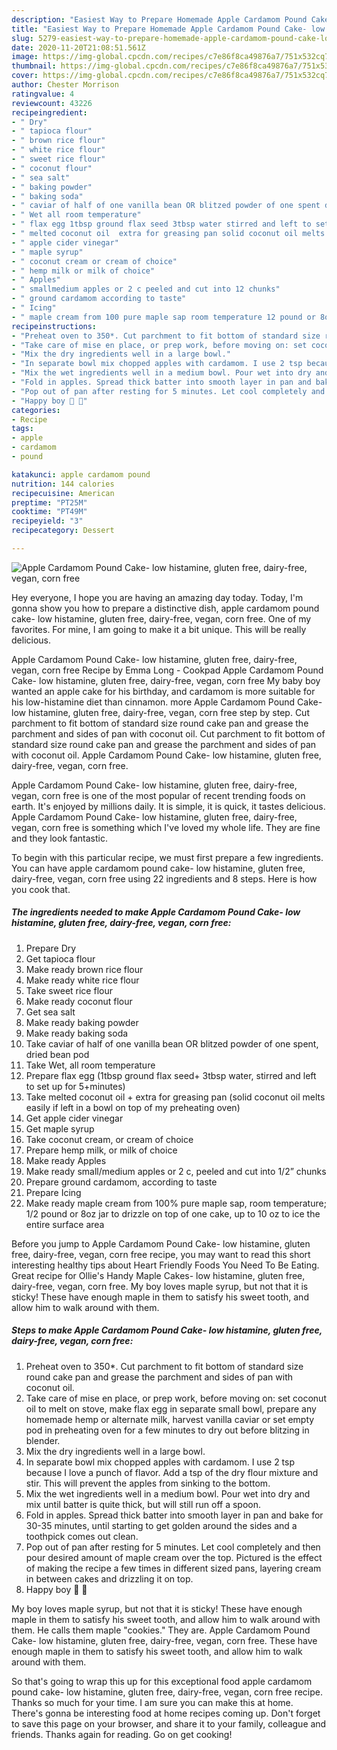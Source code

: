 ```yaml
---
description: "Easiest Way to Prepare Homemade Apple Cardamom Pound Cake- low histamine, gluten free, dairy-free, vegan, corn free"
title: "Easiest Way to Prepare Homemade Apple Cardamom Pound Cake- low histamine, gluten free, dairy-free, vegan, corn free"
slug: 5279-easiest-way-to-prepare-homemade-apple-cardamom-pound-cake-low-histamine-gluten-free-dairy-free-vegan-corn-free
date: 2020-11-20T21:08:51.561Z
image: https://img-global.cpcdn.com/recipes/c7e86f8ca49876a7/751x532cq70/apple-cardamom-pound-cake-low-histamine-gluten-free-dairy-free-vegan-corn-free-recipe-main-photo.jpg
thumbnail: https://img-global.cpcdn.com/recipes/c7e86f8ca49876a7/751x532cq70/apple-cardamom-pound-cake-low-histamine-gluten-free-dairy-free-vegan-corn-free-recipe-main-photo.jpg
cover: https://img-global.cpcdn.com/recipes/c7e86f8ca49876a7/751x532cq70/apple-cardamom-pound-cake-low-histamine-gluten-free-dairy-free-vegan-corn-free-recipe-main-photo.jpg
author: Chester Morrison
ratingvalue: 4
reviewcount: 43226
recipeingredient:
- " Dry"
- " tapioca flour"
- " brown rice flour"
- " white rice flour"
- " sweet rice flour"
- " coconut flour"
- " sea salt"
- " baking powder"
- " baking soda"
- " caviar of half of one vanilla bean OR blitzed powder of one spent dried bean pod"
- " Wet all room temperature"
- " flax egg 1tbsp ground flax seed 3tbsp water stirred and left to set up for 5minutes"
- " melted coconut oil  extra for greasing pan solid coconut oil melts easily if left in a bowl on top of my preheating oven"
- " apple cider vinegar"
- " maple syrup"
- " coconut cream or cream of choice"
- " hemp milk or milk of choice"
- " Apples"
- " smallmedium apples or 2 c peeled and cut into 12 chunks"
- " ground cardamom according to taste"
- " Icing"
- " maple cream from 100 pure maple sap room temperature 12 pound or 8oz jar to drizzle on top of one cake up to 10 oz to ice the entire surface area"
recipeinstructions:
- "Preheat oven to 350*. Cut parchment to fit bottom of standard size round cake pan and grease the parchment and sides of pan with coconut oil."
- "Take care of mise en place, or prep work, before moving on: set coconut oil to melt on stove, make flax egg in separate small bowl, prepare any homemade hemp or alternate milk, harvest vanilla caviar or set empty pod in preheating oven for a few minutes to dry out before blitzing in blender."
- "Mix the dry ingredients well in a large bowl."
- "In separate bowl mix chopped apples with cardamom. I use 2 tsp because I love a punch of flavor. Add a tsp of the dry flour mixture and stir. This will prevent the apples from sinking to the bottom."
- "Mix the wet ingredients well in a medium bowl. Pour wet into dry and mix until batter is quite thick, but will still run off a spoon."
- "Fold in apples. Spread thick batter into smooth layer in pan and bake for 30-35 minutes, until starting to get golden around the sides and a toothpick comes out clean."
- "Pop out of pan after resting for 5 minutes. Let cool completely and then pour desired amount of maple cream over the top. Pictured is the effect of making the recipe a few times in different sized pans, layering cream in between cakes and drizzling it on top."
- "Happy boy 🍰 🥳"
categories:
- Recipe
tags:
- apple
- cardamom
- pound

katakunci: apple cardamom pound 
nutrition: 144 calories
recipecuisine: American
preptime: "PT25M"
cooktime: "PT49M"
recipeyield: "3"
recipecategory: Dessert

---
```



![Apple Cardamom Pound Cake- low histamine, gluten free, dairy-free, vegan, corn free](https://img-global.cpcdn.com/recipes/c7e86f8ca49876a7/751x532cq70/apple-cardamom-pound-cake-low-histamine-gluten-free-dairy-free-vegan-corn-free-recipe-main-photo.jpg)

Hey everyone, I hope you are having an amazing day today. Today, I'm gonna show you how to prepare a distinctive dish, apple cardamom pound cake- low histamine, gluten free, dairy-free, vegan, corn free. One of my favorites. For mine, I am going to make it a bit unique. This will be really delicious.

Apple Cardamom Pound Cake- low histamine, gluten free, dairy-free, vegan, corn free Recipe by Emma Long - Cookpad Apple Cardamom Pound Cake- low histamine, gluten free, dairy-free, vegan, corn free My baby boy wanted an apple cake for his birthday, and cardamom is more suitable for his low-histamine diet than cinnamon. more Apple Cardamom Pound Cake- low histamine, gluten free, dairy-free, vegan, corn free step by step. Cut parchment to fit bottom of standard size round cake pan and grease the parchment and sides of pan with coconut oil. Cut parchment to fit bottom of standard size round cake pan and grease the parchment and sides of pan with coconut oil. Apple Cardamom Pound Cake- low histamine, gluten free, dairy-free, vegan, corn free.

Apple Cardamom Pound Cake- low histamine, gluten free, dairy-free, vegan, corn free is one of the most popular of recent trending foods on earth. It's enjoyed by millions daily. It is simple, it is quick, it tastes delicious. Apple Cardamom Pound Cake- low histamine, gluten free, dairy-free, vegan, corn free is something which I've loved my whole life. They are fine and they look fantastic.


To begin with this particular recipe, we must first prepare a few ingredients. You can have apple cardamom pound cake- low histamine, gluten free, dairy-free, vegan, corn free using 22 ingredients and 8 steps. Here is how you cook that.

<!--inarticleads1-->

##### The ingredients needed to make Apple Cardamom Pound Cake- low histamine, gluten free, dairy-free, vegan, corn free:

1. Prepare  Dry
1. Get  tapioca flour
1. Make ready  brown rice flour
1. Make ready  white rice flour
1. Take  sweet rice flour
1. Make ready  coconut flour
1. Get  sea salt
1. Make ready  baking powder
1. Make ready  baking soda
1. Take  caviar of half of one vanilla bean OR blitzed powder of one spent, dried bean pod
1. Take  Wet, all room temperature
1. Prepare  flax egg (1tbsp ground flax seed+ 3tbsp water, stirred and left to set up for 5+minutes)
1. Take  melted coconut oil + extra for greasing pan (solid coconut oil melts easily if left in a bowl on top of my preheating oven)
1. Get  apple cider vinegar
1. Get  maple syrup
1. Take  coconut cream, or cream of choice
1. Prepare  hemp milk, or milk of choice
1. Make ready  Apples
1. Make ready  small/medium apples or 2 c, peeled and cut into 1/2” chunks
1. Prepare  ground cardamom, according to taste
1. Prepare  Icing
1. Make ready  maple cream from 100% pure maple sap, room temperature; 1/2 pound or 8oz jar to drizzle on top of one cake, up to 10 oz to ice the entire surface area


Before you jump to Apple Cardamom Pound Cake- low histamine, gluten free, dairy-free, vegan, corn free recipe, you may want to read this short interesting healthy tips about Heart Friendly Foods You Need To Be Eating. Great recipe for Ollie&#39;s Handy Maple Cakes- low histamine, gluten free, dairy-free, vegan, corn free. My boy loves maple syrup, but not that it is sticky! These have enough maple in them to satisfy his sweet tooth, and allow him to walk around with them. 

<!--inarticleads2-->

##### Steps to make Apple Cardamom Pound Cake- low histamine, gluten free, dairy-free, vegan, corn free:

1. Preheat oven to 350*. Cut parchment to fit bottom of standard size round cake pan and grease the parchment and sides of pan with coconut oil.
1. Take care of mise en place, or prep work, before moving on: set coconut oil to melt on stove, make flax egg in separate small bowl, prepare any homemade hemp or alternate milk, harvest vanilla caviar or set empty pod in preheating oven for a few minutes to dry out before blitzing in blender.
1. Mix the dry ingredients well in a large bowl.
1. In separate bowl mix chopped apples with cardamom. I use 2 tsp because I love a punch of flavor. Add a tsp of the dry flour mixture and stir. This will prevent the apples from sinking to the bottom.
1. Mix the wet ingredients well in a medium bowl. Pour wet into dry and mix until batter is quite thick, but will still run off a spoon.
1. Fold in apples. Spread thick batter into smooth layer in pan and bake for 30-35 minutes, until starting to get golden around the sides and a toothpick comes out clean.
1. Pop out of pan after resting for 5 minutes. Let cool completely and then pour desired amount of maple cream over the top. Pictured is the effect of making the recipe a few times in different sized pans, layering cream in between cakes and drizzling it on top.
1. Happy boy 🍰 🥳


My boy loves maple syrup, but not that it is sticky! These have enough maple in them to satisfy his sweet tooth, and allow him to walk around with them. He calls them maple &#34;cookies.&#34; They are. Apple Cardamom Pound Cake- low histamine, gluten free, dairy-free, vegan, corn free. These have enough maple in them to satisfy his sweet tooth, and allow him to walk around with them. 

So that's going to wrap this up for this exceptional food apple cardamom pound cake- low histamine, gluten free, dairy-free, vegan, corn free recipe. Thanks so much for your time. I am sure you can make this at home. There's gonna be interesting food at home recipes coming up. Don't forget to save this page on your browser, and share it to your family, colleague and friends. Thanks again for reading. Go on get cooking!
